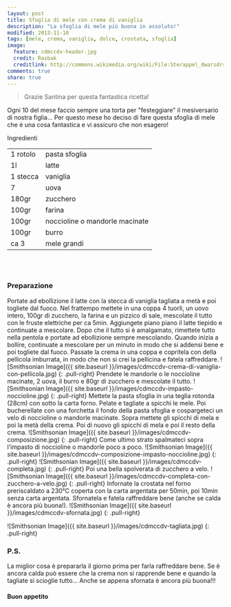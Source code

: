 ```yaml
---
layout: post
title: Sfoglia di mele con crema di vaniglia
description: "La sfoglia di mele più buona in assoluto!"
modified: 2013-11-10
tags: [mele, crema, vaniglia, dolce, crostata, sfoglia]
image:
  feature: cdmccdv-header.jpg
  credit: Rasbak
  creditlink: http://commons.wikimedia.org/wiki/File:Sterappel_dwarsdrsn.jpg
comments: true
share: true
---
```


> Grazie Santina per questa fantastica ricetta!

Ogni 10 del mese faccio sempre una torta per "festeggiare" il mesiversario di nostra figlia... Per questo mese ho deciso di fare questa sfoglia di mele che è una cosa fantastica e vi assicuro che non esagero!


<div class="ingredients">
	<div class="ingredients-title">Ingredienti</div>
	<table>
		<tbody>
			<tr>
				<td>1 rotolo</td>
				<td>pasta sfoglia</td>
			</tr>
			<tr>
				<td>1l</td>
				<td>latte</td>
			</tr>
			<tr>
				<td>1 stecca</td>
				<td>vaniglia</td>
			</tr>
			<tr>
				<td>7</td>
				<td>uova</td>
			</tr>
			<tr>
				<td>180gr</td>
				<td>zucchero</td>
			</tr>
			<tr>
				<td>100gr</td>
				<td>farina</td>
			</tr>
			<tr>
				<td>100gr</td>
				<td>noccioline o mandorle macinate</td>
			</tr>
			<tr>
				<td>100gr</td>
				<td>burro</td>				
			</tr>
			<tr>
				<td>ca 3</td>
				<td>mele grandi</td>
			</tr>
		</tbody>
	</table>
	<br></br>
</div>


<h3>
	<font color="grey">
		<i class="icon-cogs"></i>
	</font> Preparazione
</h3>

Portate ad ebollizione il latte con la stecca di vaniglia tagliata a metà e poi togliete dal fuoco. Nel frattempo mettete in una coppa 4 tuorli, un uovo intero, 100gr di zucchero, la farina e un pizzico di sale, mescolate il tutto con le fruste elettriche per ca 5min. Aggiungete piano piano il latte tiepido e continuate a mescolare. Dopo che il tutto si è amalgamato, rimettete tutto nella pentola e portate ad ebollizione sempre mescolando. Quando inizia a bollire, continuate a mescolare per un minuto in modo che si addensi bene e poi togliete dal fuoco. Passate la crema in una coppa e copritela con della pellicola imburrata, in modo che non si crei la pellicina e fatela raffreddare.
![Smithsonian Image]({{ site.baseurl }}/images/cdmccdv-crema-di-vaniglia-con-pellicola.jpg)
{: .pull-right}
Prendete le mandorle o le noccioline macinate, 2 uova, il burro e 80gr di zucchero e mescolate il tutto.
![Smithsonian Image]({{ site.baseurl }}/images/cdmccdv-impasto-noccioline.jpg)
{: .pull-right}
Mettete la pasta sfoglia in una teglia rotonda (28cm) con sotto la carta forno. Pelate e tagliate a spicchi le mele. Poi bucherellate con una forchetta il fondo della pasta sfoglia e cospargeteci un velo di noccioline o mandorle macinate. Sopra mettete gli spicchi di mela e poi la metà della crema. Poi di nuovo gli spicchi di mela e poi il resto della crema.
![Smithsonian Image]({{ site.baseurl }}/images/cdmccdv-composizione.jpg)
{: .pull-right}
Come ultimo strato spalmateci sopra l'impasto di noccioline o mandorle poco a poco.
![Smithsonian Image]({{ site.baseurl }}/images/cdmccdv-composizione-impasto-noccioline.jpg)
{: .pull-right}
![Smithsonian Image]({{ site.baseurl }}/images/cdmccdv-completa.jpg)
{: .pull-right}
Poi una bella spolverata di zucchero a velo.
![Smithsonian Image]({{ site.baseurl }}/images/cdmccdv-completa-con-zucchero-a-velo.jpg)
{: .pull-right}
Infornate la crostata nel forno preriscaldato a 230°C coperta con la carta argentata per 50min, poi 10min senza carta argentata. Sfornatela e fatela raffreddare bene (anche se calda è ancora più buona!).
![Smithsonian Image]({{ site.baseurl }}/images/cdmccdv-sfornata.jpg)
{: .pull-right}

![Smithsonian Image]({{ site.baseurl }}/images/cdmccdv-tagliata.jpg)
{: .pull-right}






<h3>
	<font color="#FFCC00">
		<i class="icon-lightbulb"></i>
	</font> P.S.
</h3>


La miglior cosa è prepararla il giorno prima per farla raffreddare bene. Se è ancora calda può essere che la crema non si rapprende bene e quando la tagliate si scioglie tutto... Anche se appena sfornata è ancora più buona!!!

<h4>Buon appetito
	<font color="red">
		<i class="icon-smile"></i>
	</font>
</h4>
